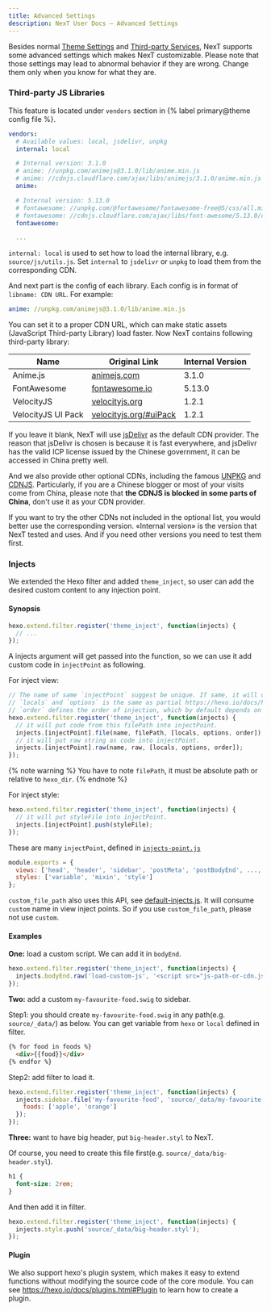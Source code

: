 ```yaml
---
title: Advanced Settings
description: NexT User Docs – Advanced Settings
---
```


Besides normal [Theme Settings](/docs/theme-settings/) and [Third-party Services](/docs/third-party-services/), NexT supports some advanced settings which makes NexT customizable.
Please note that those settings may lead to abnormal behavior if they are wrong. Change them only when you know for what they are.

### Third-party JS Libraries

This feature is located under `vendors` section in {% label primary@theme config file %}.

```yml next/_config.yml
vendors:
  # Available values: local, jsdelivr, unpkg
  internal: local

  # Internal version: 3.1.0
  # anime: //unpkg.com/animejs@3.1.0/lib/anime.min.js
  # anime: //cdnjs.cloudflare.com/ajax/libs/animejs/3.1.0/anime.min.js
  anime:

  # Internal version: 5.13.0
  # fontawesome: //unpkg.com/@fortawesome/fontawesome-free@5/css/all.min.css
  # fontawesome: //cdnjs.cloudflare.com/ajax/libs/font-awesome/5.13.0/css/all.min.css
  fontawesome:

  ...
```

`internal: local` is used to set how to load the internal library, e.g. `source/js/utils.js`. Set `internal` to `jsdelivr` or `unpkg` to load them from the corresponding CDN.

And next part is the config of each library. Each config is in format of `libname: CDN URL`. For example:

```yml
anime: //unpkg.com/animejs@3.1.0/lib/anime.min.js
```

You can set it to a proper CDN URL, which can make static assets (JavaScript Third-party Library) load faster. Now NexT contains following third-party library:

| Name               | Original Link                                            | Internal Version      |
| ------------------ | -------------------------------------------------------- | --------------------- |
| Anime.js           | [animejs.com](https://animejs.com)                       | 3.1.0                 |
| FontAwesome        | [fontawesome.io](http://fontawesome.io)                  | 5.13.0                |
| VelocityJS         | [velocityjs.org](http://velocityjs.org)                  | 1.2.1                 |
| VelocityJS UI Pack | [velocityjs.org/#uiPack](http://velocityjs.org/#uiPack)  | 1.2.1                 |

If you leave it blank, NexT will use [jsDelivr](https://www.jsdelivr.com/) as the default CDN provider. The reason that jsDelivr is chosen is because it is fast everywhere, and jsDelivr has the valid ICP license issued by the Chinese government, it can be accessed in China pretty well.

And we also provide other optional CDNs, including the famous [UNPKG](https://unpkg.com) and [CDNJS](https://cdnjs.com/).
Particularly, if you are a Chinese blogger or most of your visits come from China, please note that **the CDNJS is blocked in some parts of China**, don't use it as your CDN provider.

If you want to try the other CDNs not included in the optional list, you would better use the corresponding version.
«Internal version» is the version that NexT tested and uses. And if you need other versions you need to test them first.

### Injects

We extended the Hexo filter and added `theme_inject`, so user can add the desired custom content to any injection point.

#### Synopsis

```js
hexo.extend.filter.register('theme_inject', function(injects) {
  // ...
});
```

A injects argument will get passed into the function, so we can use it add custom code in `injectPoint` as following.

For inject view:
```js
// The name of same `injectPoint` suggest be unique. If same, it will override low priority configurations.
// `locals` and `options` is the same as partial https://hexo.io/docs/helpers#partial.
// `order` defines the order of injection, which by default depends on the priority of injection.
hexo.extend.filter.register('theme_inject', function(injects) {
  // it will put code from this filePath into injectPoint.
  injects.[injectPoint].file(name, filePath, [locals, options, order]);
  // it will put raw string as code into injectPoint.
  injects.[injectPoint].raw(name, raw, [locals, options, order]);
});
```

{% note warning %}
You have to note `filePath`, it must be absolute path or relative to `hexo_dir`.
{% endnote %}

For inject style:
```js
hexo.extend.filter.register('theme_inject', function(injects) {
  // it will put styleFile into injectPoint.
  injects.[injectPoint].push(styleFile);
});
```

These are many `injectPoint`, defined in [`injects-point.js`](https://github.com/next-theme/hexo-theme-next/blob/master/scripts/events/lib/injects-point.js)
```js
module.exports = {
  views: ['head', 'header', 'sidebar', 'postMeta', 'postBodyEnd', ..., 'footer', 'bodyEnd'],
  styles: ['variable', 'mixin', 'style']
};
```

`custom_file_path` also uses this API, see [default-injects.js](https://github.com/next-theme/hexo-theme-next/blob/master/scripts/filters/default-injects.js). It will consume `custom` name in view inject points. So if you use `custom_file_path`, please not use `custom`.

#### Examples

**One:** load a custom script. We can add it in `bodyEnd`.

```js
hexo.extend.filter.register('theme_inject', function(injects) {
  injects.bodyEnd.raw('load-custom-js', '<script src="js-path-or-cdn.js"></script>', {}, {cache: true});
});
```

**Two:** add a custom `my-favourite-food.swig` to sidebar.

Step1: you should create `my-favourite-food.swig` in any path(e.g. `source/_data/`) as below. You can get variable from `hexo` or `local` defined in filter.
```html
{% for food in foods %}
  <div>{{food}}</div>
{% endfor %}
```

Step2: add filter to load it.
```js
hexo.extend.filter.register('theme_inject', function(injects) {
  injects.sidebar.file('my-favourite-food', 'source/_data/my-favourite-food.swig', {
    foods: ['apple', 'orange']
  });
});
```

**Three:** want to have big header, put `big-header.styl` to NexT.

Of course, you need to create this file first(e.g. `source/_data/big-header.styl`).
```css
h1 {
  font-size: 2rem;
}
```

And then add it in filter.
```js
hexo.extend.filter.register('theme_inject', function(injects) {
  injects.style.push('source/_data/big-header.styl');
});
```

#### Plugin

We also support hexo's plugin system, which makes it easy to extend functions without modifying the source code of the core module. You can see <https://hexo.io/docs/plugins.html#Plugin> to learn how to create a plugin.
